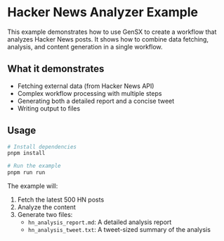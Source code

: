 # Hacker News Analyzer Example

This example demonstrates how to use GenSX to create a workflow that analyzes Hacker News posts. It shows how to combine data fetching, analysis, and content generation in a single workflow.

## What it demonstrates

- Fetching external data (from Hacker News API)
- Complex workflow processing with multiple steps
- Generating both a detailed report and a concise tweet
- Writing output to files

## Usage

```bash
# Install dependencies
pnpm install

# Run the example
pnpm run run
```

The example will:

1. Fetch the latest 500 HN posts
2. Analyze the content
3. Generate two files:
   - `hn_analysis_report.md`: A detailed analysis report
   - `hn_analysis_tweet.txt`: A tweet-sized summary of the analysis
